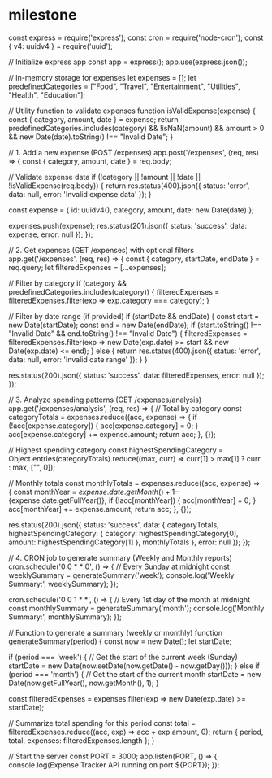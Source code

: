 # milestone

const express = require('express');
const cron = require('node-cron');
const { v4: uuidv4 } = require('uuid');

// Initialize express app
const app = express();
app.use(express.json());

// In-memory storage for expenses
let expenses = [];
let predefinedCategories = ["Food", "Travel", "Entertainment", "Utilities", "Health", "Education"];

// Utility function to validate expenses
function isValidExpense(expense) {
  const { category, amount, date } = expense;
  return predefinedCategories.includes(category) && !isNaN(amount) && amount > 0 && new Date(date).toString() !== "Invalid Date";
}

// 1. Add a new expense (POST /expenses)
app.post('/expenses', (req, res) => {
  const { category, amount, date } = req.body;

  // Validate expense data
  if (!category || !amount || !date || !isValidExpense(req.body)) {
    return res.status(400).json({ status: 'error', data: null, error: 'Invalid expense data' });
  }

  const expense = {
    id: uuidv4(),
    category,
    amount,
    date: new Date(date)
  };

  expenses.push(expense);
  res.status(201).json({ status: 'success', data: expense, error: null });
});

// 2. Get expenses (GET /expenses) with optional filters
app.get('/expenses', (req, res) => {
  const { category, startDate, endDate } = req.query;
  let filteredExpenses = [...expenses];

  // Filter by category
  if (category && predefinedCategories.includes(category)) {
    filteredExpenses = filteredExpenses.filter(exp => exp.category === category);
  }

  // Filter by date range (if provided)
  if (startDate && endDate) {
    const start = new Date(startDate);
    const end = new Date(endDate);
    if (start.toString() !== "Invalid Date" && end.toString() !== "Invalid Date") {
      filteredExpenses = filteredExpenses.filter(exp => new Date(exp.date) >= start && new Date(exp.date) <= end);
    } else {
      return res.status(400).json({ status: 'error', data: null, error: 'Invalid date range' });
    }
  }

  res.status(200).json({ status: 'success', data: filteredExpenses, error: null });
});

// 3. Analyze spending patterns (GET /expenses/analysis)
app.get('/expenses/analysis', (req, res) => {
  // Total by category
  const categoryTotals = expenses.reduce((acc, expense) => {
    if (!acc[expense.category]) {
      acc[expense.category] = 0;
    }
    acc[expense.category] += expense.amount;
    return acc;
  }, {});

  // Highest spending category
  const highestSpendingCategory = Object.entries(categoryTotals).reduce((max, curr) => curr[1] > max[1] ? curr : max, ["", 0]);

  // Monthly totals
  const monthlyTotals = expenses.reduce((acc, expense) => {
    const monthYear = ${expense.date.getMonth() + 1}-${expense.date.getFullYear()};
    if (!acc[monthYear]) {
      acc[monthYear] = 0;
    }
    acc[monthYear] += expense.amount;
    return acc;
  }, {});

  res.status(200).json({
    status: 'success',
    data: {
      categoryTotals,
      highestSpendingCategory: { category: highestSpendingCategory[0], amount: highestSpendingCategory[1] },
      monthlyTotals
    },
    error: null
  });
});

// 4. CRON job to generate summary (Weekly and Monthly reports)
cron.schedule('0 0 * * 0', () => { // Every Sunday at midnight
  const weeklySummary = generateSummary('week');
  console.log('Weekly Summary:', weeklySummary);
});

cron.schedule('0 0 1 * *', () => { // Every 1st day of the month at midnight
  const monthlySummary = generateSummary('month');
  console.log('Monthly Summary:', monthlySummary);
});

// Function to generate a summary (weekly or monthly)
function generateSummary(period) {
  const now = new Date();
  let startDate;

  if (period === 'week') {
    // Get the start of the current week (Sunday)
    startDate = new Date(now.setDate(now.getDate() - now.getDay()));
  } else if (period === 'month') {
    // Get the start of the current month
    startDate = new Date(now.getFullYear(), now.getMonth(), 1);
  }

  const filteredExpenses = expenses.filter(exp => new Date(exp.date) >= startDate);

  // Summarize total spending for this period
  const total = filteredExpenses.reduce((acc, exp) => acc + exp.amount, 0);
  return { period, total, expenses: filteredExpenses.length };
}

// Start the server
const PORT = 3000;
app.listen(PORT, () => {
  console.log(Expense Tracker API running on port ${PORT});
});
